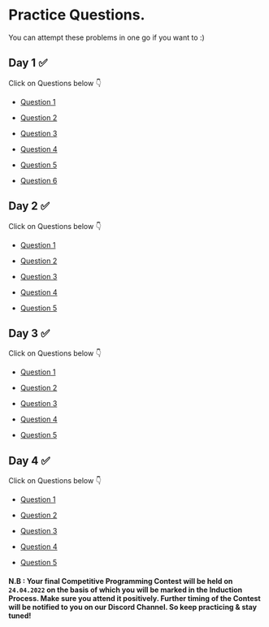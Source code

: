 # Practice Questions.

You can attempt these problems in one go if you want to :)

## Day 1 :white_check_mark:

Click on Questions below :point_down:

- [Question 1](https://www.codechef.com/problems/FLOW007)

- [Question 2](https://www.codechef.com/problems/TLG)

- [Question 3](https://www.codechef.com/problems/FLOW016)

- [Question 4](https://www.codechef.com/problems/MUFFINS3)

- [Question 5](https://www.codechef.com/problems/PROGLANG)

- [Question 6](https://www.codechef.com/problems/MXEVNSUB)

## Day 2 :white_check_mark:

Click on Questions below :point_down:

- [Question 1](https://codeforces.com/problemset/problem/71/A)

- [Question 2](https://codeforces.com/problemset/problem/339/A)

- [Question 3](https://codeforces.com/problemset/problem/96/A)

- [Question 4](https://codeforces.com/problemset/problem/1343/A)

- [Question 5](https://codeforces.com/problemset/problem/61/A)


## Day 3 :white_check_mark:


Click on Questions below :point_down:


- [Question 1](https://codeforces.com/problemset/problem/266/B)

- [Question 2](https://codeforces.com/problemset/problem/339/B)

- [Question 3](https://codeforces.com/problemset/problem/230/B)

- [Question 4](https://codeforces.com/problemset/problem/122/B)

- [Question 5](https://codeforces.com/problemset/problem/365/B)


## Day 4 :white_check_mark:


Click on Questions below :point_down:


- [Question 1](https://codeforces.com/problemset/problem/126/B)

- [Question 2](https://codeforces.com/problemset/problem/375/B)

- [Question 3](https://codeforces.com/problemset/problem/269/B)

- [Question 4](https://codeforces.com/problemset/problem/339/D)

- [Question 5](https://codeforces.com/problemset/problem/493/D)


#### N.B : Your final Competitive Programming Contest will be held on `24.04.2022` on the basis of which you will be marked in the Induction Process. Make sure you attend it positively. Further timing of the Contest will be notified to you on our Discord Channel. So keep practicing & stay tuned!
